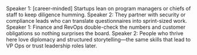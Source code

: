 Speaker 1: [career-minded] Startups lean on program managers or chiefs of staff to keep diligence humming.
Speaker 2: They partner with security or compliance leads who can translate questionnaires into sprint-sized work.
Speaker 1: Finance and RevOps double-check the numbers and customer obligations so nothing surprises the board.
Speaker 2: People who thrive here love diplomacy and structured storytelling—the same skills that lead to VP Ops or trust leadership roles later.
